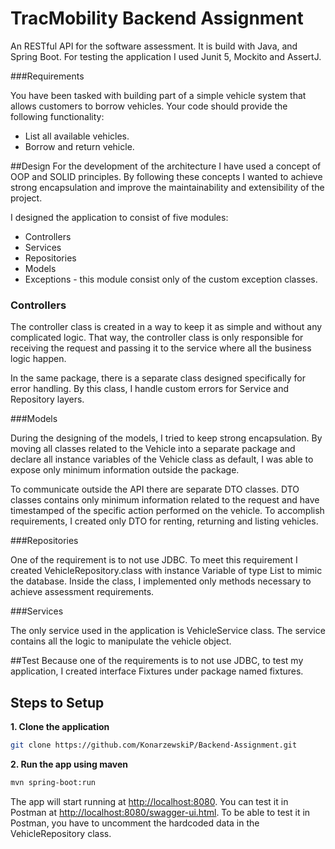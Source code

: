 # TracMobility Backend Assignment

An RESTful API for the software assessment. It is build with Java, and Spring Boot. For testing the application I used Junit 5, Mockito and AssertJ.

###Requirements

You have been tasked with building part of a simple vehicle system that allows
customers to borrow vehicles. Your code should provide the following functionality:
* List all available vehicles.
* Borrow and return vehicle. 

##Design
For the development of the architecture I have used a concept of OOP and SOLID principles. By following these concepts
I wanted to achieve strong encapsulation and improve the maintainability and extensibility of the project.

I designed the application to consist of five modules: 

* Controllers  
* Services 
* Repositories 
* Models
* Exceptions - this module consist only of the custom exception classes. 

### Controllers

The controller class is created in a way to keep it as simple and without any complicated logic. That way,
the controller class is only responsible for receiving the request and passing it to the service where all the business logic happen.

In the same package, there is a separate class designed specifically for error handling. By this class, I handle custom errors
for Service and Repository layers.

###Models

During the designing of the models, I tried to keep strong encapsulation.
By moving all classes related to the Vehicle into a separate package and declare all instance variables of the Vehicle class as default, I was able to 
expose only minimum information outside the package. 

To communicate outside the API there are separate DTO classes. DTO classes contains only minimum information related to the request and
have timestamped of the specific action performed on the vehicle. To accomplish requirements, I created only DTO for renting, returning and listing vehicles.  

###Repositories

One of the requirement is to not use JDBC. To meet this requirement I created VehicleRepository.class with instance Variable of type
List to mimic the database. Inside the class, I implemented only methods necessary to achieve assessment requirements.

###Services

The only service used in the application is VehicleService class. The service contains all the logic to manipulate the vehicle object.

##Test
Because one of the requirements is to not use JDBC, to test my application, I created interface Fixtures under package named fixtures. 

## Steps to Setup

**1. Clone the application**

```bash
git clone https://github.com/KonarzewskiP/Backend-Assignment.git
```

**2. Run the app using maven**

```bash
mvn spring-boot:run
```
The app will start running at <http://localhost:8080>. You can test it in Postman at <http://localhost:8080/swagger-ui.html>. 
To be able to test it in Postman, you have to uncomment the hardcoded data in the VehicleRepository class. 
